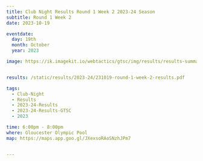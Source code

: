 ```yaml
---
title: Club Night Results Round 1 Week 2 2023-24 Season
subtitle: Round 1 Week 2
date: 2023-10-19

eventdate:
  day: 19th
  month: October
  year: 2023

image: https://ik.imagekit.io/webtactics/gtsc/img/results/results-summary-2.jpg


results: /static/results/2023-24/231019-round-1-week-2-results.pdf

tags:
  - Club-Night
  - Results
  - 2023-24-Results
  - 2023-24-Results-GTSC
  - 2023

time: 6:00pm - 8:00pm
where: Gloucester Olympic Pool
map: https://maps.app.goo.gl/JXexsoRAoSNzhJPm7


---
```





